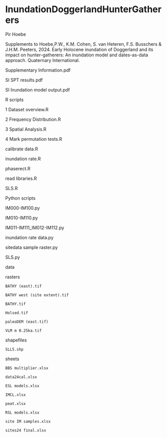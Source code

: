 # InundationDoggerlandHunterGatherers

Pir Hoebe

Supplements to Hoebe,P.W., K.M. Cohen, S. van Heteren, F.S. Busschers & J.H.M. Peeters, 2024. Early Holocene inundation of Doggerland and its impact on hunter-gatherers: An inundation model and dates-as-data approach. Quaternary International.


Supplementary Information.pdf

SI SPT results.pdf

SI Inundation model output.pdf

R scripts

  1 Dataset overview.R
  
  2 Frequency Distribution.R
  
  3 Spatial Analysis.R
  
  4 Mark permutation tests.R
  
  calibrate data.R
  
  inundation rate.R
  
  phaserect.R
  
  read libraries.R
  
  SLS.R
  
Python scripts

  IM000-IM100.py
  
  IM010-IM110.py
  
  IM011-IM111_IM012-IM112.py
  
  inundation rate data.py
  
  sitedata sample raster.py
  
  SLS.py
  
data

  rasters
  
    BATHY (east).tif
    
    BATHY west (site extent).tif
    
    BATHY.tif
    
    Holsed.tif
    
    paleoDEM (east.tif)
    
    VLM m 0.25ka.tif
    
  shapefiles
  
    SLL5.shp
    
  sheets
  
    BBS multiplier.xlsx
    
    data24cal.xlsx
    
    ESL models.xlsx
    
    IMCL.xlsx
    
    peat.xlsx
    
    RSL models.xlsx
    
    site IM samples.xlsx
    
    sites24 final.xlsx
    
    
